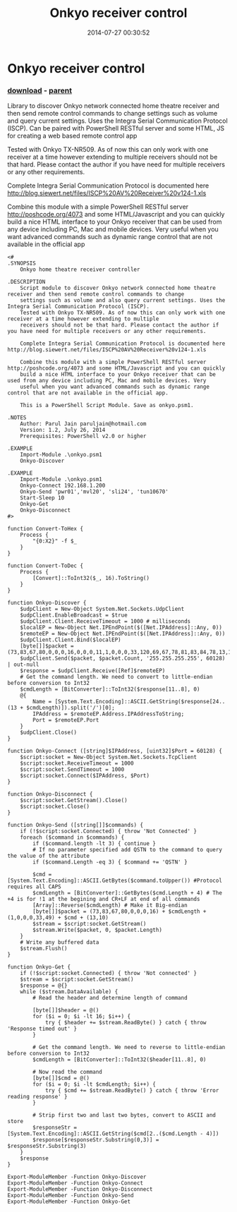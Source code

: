 ﻿---
pid:            5332
poster:         Parul Jain
title:          Onkyo receiver control
date:           2014-07-27 00:30:52
format:         posh
parent:         5163
parent:         5163

---

# Onkyo receiver control

### [download](5332.ps1) - [parent](5163.md)

Library to discover Onkyo network connected home theatre receiver and then send remote control commands to change settings such as volume and query current settings. Uses the Integra Serial Communication Protocol (ISCP). Can be paired with PowerShell RESTful server and some HTML, JS for creating a web based remote control app

Tested with Onkyo TX-NR509. As of now this can only work with one receiver at a time however extending to multiple receivers should not be that hard. Please contact the author if you have need for multiple receivers or any other requirements.
    
Complete Integra Serial Communication Protocol is documented here http://blog.siewert.net/files/ISCP%20AV%20Receiver%20v124-1.xls

Combine this module with a simple PowerShell RESTful server http://poshcode.org/4073 and some HTML/Javascript and you can quickly build a nice HTML interface to your Onkyo receiver that can be used from any device including PC, Mac and mobile devices. Very useful when you want advanced commands such as dynamic range control that are not available in the official app

```posh
<#
.SYNOPSIS
    Onkyo home theatre receiver controller

.DESCRIPTION
    Script module to discover Onkyo network connected home theatre receiver and then send remote control commands to change
    settings such as volume and also query current settings. Uses the Integra Serial Communication Protocol (ISCP).
    Tested with Onkyo TX-NR509. As of now this can only work with one receiver at a time however extending to multiple
    receivers should not be that hard. Please contact the author if you have need for multiple receivers or any other requirements.
    
    Complete Integra Serial Communication Protocol is documented here http://blog.siewert.net/files/ISCP%20AV%20Receiver%20v124-1.xls

    Combine this module with a simple PowerShell RESTful server http://poshcode.org/4073 and some HTML/Javascript and you can quickly
    build a nice HTML interface to your Onkyo receiver that can be used from any device including PC, Mac and mobile devices. Very
    useful when you want advanced commands such as dynamic range control that are not available in the official app.

    This is a PowerShell Script Module. Save as onkyo.psm1.

.NOTES
    Author: Parul Jain paruljain@hotmail.com
    Version: 1.2, July 26, 2014
    Prerequisites: PowerShell v2.0 or higher

.EXAMPLE
    Import-Module .\onkyo.psm1
    Onkyo-Discover

.EXAMPLE
    Import-Module .\onkyo.psm1
    Onkyo-Connect 192.168.1.200
    Onkyo-Send 'pwr01','mvl20', 'sli24', 'tun10670'
    Start-Sleep 10
    Onkyo-Get
    Onkyo-Disconnect
#>

function Convert-ToHex {
    Process {
        "{0:X2}" -f $_
    }
}

function Convert-ToDec {
    Process {
        [Convert]::ToInt32($_, 16).ToString()
    }
}

function Onkyo-Discover {
    $udpClient = New-Object System.Net.Sockets.UdpClient
    $udpClient.EnableBroadcast = $true
    $udpClient.Client.ReceiveTimeout = 1000 # milliseconds
    $localEP = New-Object Net.IPEndPoint($([Net.IPAddress]::Any, 0))
    $remoteEP = New-Object Net.IPEndPoint($([Net.IPAddress]::Any, 0))
    $udpClient.Client.Bind($localEP)
    [byte[]]$packet = (73,83,67,80,0,0,0,16,0,0,0,11,1,0,0,0,33,120,69,67,78,81,83,84,78,13,10)
    $udpClient.Send($packet, $packet.Count, '255.255.255.255', 60128) | out-null
    $response = $udpClient.Receive([Ref]$remoteEP)
    # Get the command length. We need to convert to little-endian before conversion to Int32
    $cmdLength = [BitConverter]::ToInt32($response[11..8], 0)
    @{
        Name = [System.Text.Encoding]::ASCII.GetString($response[24..(13 + $cmdLength)]).split('/')[0];
        IPAddress = $remoteEP.Address.IPAddressToString;
        Port = $remoteEP.Port
    }
    $udpClient.Close()
}

function Onkyo-Connect ([string]$IPAddress, [uint32]$Port = 60128) {
    $script:socket = New-Object System.Net.Sockets.TcpClient
    $script:socket.ReceiveTimeout = 1000
    $script:socket.SendTimeout = 1000
    $script:socket.Connect($IPAddress, $Port)
}

function Onkyo-Disconnect {
    $script:socket.GetStream().Close()
    $script:socket.Close()
}

function Onkyo-Send ([string[]]$commands) {
    if (!$script:socket.Connected) { throw 'Not Connected' }
    foreach ($command in $commands) {
        if ($command.length -lt 3) { continue }
        # If no parameter specified add QSTN to the command to query the value of the attribute
        if ($command.Length -eq 3) { $command += 'QSTN' }

        $cmd = [System.Text.Encoding]::ASCII.GetBytes($command.toUpper()) #Protocol requires all CAPS
        $cmdLength = [BitConverter]::GetBytes($cmd.Length + 4) # The +4 is for !1 at the begining and CR+LF at end of all commands
        [Array]::Reverse($cmdLength) # Make it Big-endian
        [byte[]]$packet = (73,83,67,80,0,0,0,16) + $cmdLength + (1,0,0,0,33,49) + $cmd + (13,10)
        $stream = $script:socket.GetStream()
        $stream.Write($packet, 0, $packet.Length)
    }
    # Write any buffered data
    $stream.Flush()
}

function Onkyo-Get {
    if (!$script:socket.Connected) { throw 'Not connected' }
    $stream = $script:socket.GetStream()
    $response = @{}
    while ($stream.DataAvailable) {
        # Read the header and determine length of command

        [byte[]]$header = @()
        for ($i = 0; $i -lt 16; $i++) {
            try { $header += $stream.ReadByte() } catch { throw 'Response timed out' }
        }
    
        # Get the command length. We need to reverse to little-endian before conversion to Int32
        $cmdLength = [BitConverter]::ToInt32($header[11..8], 0)
    
        # Now read the command
        [byte[]]$cmd = @()
        for ($i = 0; $i -lt $cmdLength; $i++) {
            try { $cmd += $stream.ReadByte() } catch { throw 'Error reading response' }
        }

        # Strip first two and last two bytes, convert to ASCII and store
        $responseStr = [System.Text.Encoding]::ASCII.GetString($cmd[2..($cmd.Length - 4)])
        $response[$responseStr.Substring(0,3)] = $responseStr.Substring(3)
    }
    $response
}

Export-ModuleMember -Function Onkyo-Discover
Export-ModuleMember -Function Onkyo-Connect
Export-ModuleMember -Function Onkyo-Disconnect
Export-ModuleMember -Function Onkyo-Send
Export-ModuleMember -Function Onkyo-Get

```
